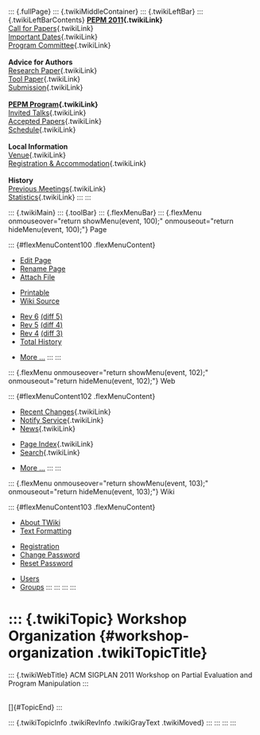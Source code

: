 ::: {.fullPage}
::: {.twikiMiddleContainer}
::: {.twikiLeftBar}
::: {.twikiLeftBarContents}
**[PEPM 2011](WebHome){.twikiLink}**\
[Call for Papers](CallForPapers){.twikiLink}\
[Important Dates](ImportantDates){.twikiLink}\
[Program Committee](ProgramCommittee){.twikiLink}\
\
**Advice for Authors**\
[Research Paper](ResearchPaperAdvice){.twikiLink}\
[Tool Paper](ToolPaperAdvice){.twikiLink}\
[Submission](PaperSubmission){.twikiLink}\
\
**[PEPM Program](Program){.twikiLink}**\
[Invited Talks](InvitedTalks){.twikiLink}\
[Accepted Papers](AcceptedPapers){.twikiLink}\
[Schedule](Program){.twikiLink}\
\
**Local Information**\
[Venue](WorkshopVenue){.twikiLink}\
[Registration & Accommodation](RegistrationAndAccomodation){.twikiLink}\
\
**History**\
[Previous Meetings](PreviousMeetings){.twikiLink}\
[Statistics](HistoricalStatistics){.twikiLink}
:::
:::

::: {.twikiMain}
::: {.toolBar}
::: {.flexMenuBar}
::: {.flexMenu onmouseover="return showMenu(event, 100);" onmouseout="return hideMenu(event, 100);"}
Page

::: {#flexMenuContent100 .flexMenuContent}
-   [Edit
    Page](http://www.program-transformation.org/edit/PEPM11/ConferenceOrganization?t=1536828947)
-   [Rename
    Page](http://www.program-transformation.org/rename/PEPM11/ConferenceOrganization)
-   [Attach
    File](http://www.program-transformation.org/attach/PEPM11/ConferenceOrganization)

<!-- -->

-   [Printable](http://www.program-transformation.org/view/PEPM11/ConferenceOrganization?skin=print.pattern)
-   [Wiki
    Source](http://www.program-transformation.org/view/PEPM11/ConferenceOrganization?skin=text&raw=on&contenttype=text/plain)

<!-- -->

-   [Rev
    6](http://www.program-transformation.org/view/PEPM11/ConferenceOrganization?rev=1.6)
    [(diff 5)](http://www.program-transformation.org/rdiff/PEPM11/ConferenceOrganization?rev1=1.6&rev2=1.5)
-   [Rev
    5](http://www.program-transformation.org/view/PEPM11/ConferenceOrganization?rev=1.5)
    [(diff 4)](http://www.program-transformation.org/rdiff/PEPM11/ConferenceOrganization?rev1=1.5&rev2=1.4)
-   [Rev
    4](http://www.program-transformation.org/view/PEPM11/ConferenceOrganization?rev=1.4)
    [(diff 3)](http://www.program-transformation.org/rdiff/PEPM11/ConferenceOrganization?rev1=1.4&rev2=1.3)
-   [Total
    History](http://www.program-transformation.org/rdiff/PEPM11/ConferenceOrganization)

<!-- -->

-   [More
    \...](http://www.program-transformation.org/oops/PEPM11/ConferenceOrganization?template=oopsmore&param1=1.6&param2=1.6)
:::
:::

::: {.flexMenu onmouseover="return showMenu(event, 102);" onmouseout="return hideMenu(event, 102);"}
Web

::: {#flexMenuContent102 .flexMenuContent}
-   [Recent Changes](WebChanges){.twikiLink}
-   [Notify Service](WebNotify){.twikiLink}
-   [News](WebNews){.twikiLink}

<!-- -->

-   [Page Index](WebIndex){.twikiLink}
-   [Search](WebSearch){.twikiLink}

<!-- -->

-   [More
    \...](http://www.program-transformation.org/oops/PEPM11/ConferenceOrganization?template=oopsmore&param1=1.6&param2=1.6)
:::
:::

::: {.flexMenu onmouseover="return showMenu(event, 103);" onmouseout="return hideMenu(event, 103);"}
Wiki

::: {#flexMenuContent103 .flexMenuContent}
-   [About
    TWiki](http://www.program-transformation.org/view/TWiki/WebHome)
-   [Text
    Formatting](http://www.program-transformation.org/view/TWiki/TextFormattingRules)

<!-- -->

-   [Registration](http://www.program-transformation.org/view/TWiki/TWikiRegistration)
-   [Change
    Password](http://www.program-transformation.org/view/TWiki/ChangePassword)
-   [Reset
    Password](http://www.program-transformation.org/view/TWiki/ResetPassword)

<!-- -->

-   [Users](http://www.program-transformation.org/view/Main/TWikiUsers)
-   [Groups](http://www.program-transformation.org/view/Main/TWikiGroups)
:::
:::
:::
:::

::: {.twikiTopic}
Workshop Organization {#workshop-organization .twikiTopicTitle}
=====================

::: {.twikiWebTitle}
ACM SIGPLAN 2011 Workshop on Partial Evaluation and Program Manipulation
:::

\
[]{#TopicEnd}
:::

::: {.twikiTopicInfo .twikiRevInfo .twikiGrayText .twikiMoved}
:::
:::
:::
:::
